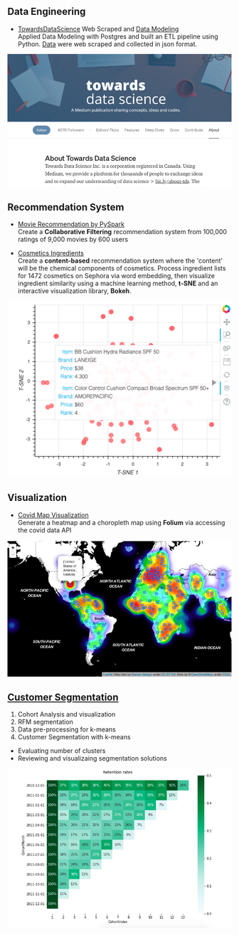 ## Data Engineering
+ [TowardsDataScience](https://towardsdatascience.com) Web Scraped and [Data Modeling](https://github.com/xxionias/medium_stories_etl)  
Applied Data Modeling with Postgres and built an ETL pipeline using Python. [Data](https://github.com/xxionias/webscraping/tree/master/mediumstories) were web scraped and collected in json format.

![](images/tds.png)

## Recommendation System
+ [Movie Recommendation by PySpark](https://github.com/xxionias/mystudynotes/tree/master/BigDataWithPySpark/RecommendationEngines)  
Create a **Collaborative Filtering** recommendation system from 100,000 ratings of 9,000 movies by 600 users  

+ [Cosmetics Ingredients](https://github.com/xxionias/CosmeticsIngredients.git)   
Create a **content-based** recommendation system where the 'content' will be the chemical components of cosmetics. Process ingredient lists for 1472 cosmetics on Sephora via word embedding, then visualize ingredient similarity using a machine learning method, **t-SNE** and an interactive visualization library, **Bokeh**.

![](images/bokehplot.png)

## Visualization
+ [Covid Map Visualization](https://github.com/xxionias/covidmap.git)  
Generate a heatmap and a choropleth map using **Folium** via accessing the covid data API

![](images/map2.png)

## [Customer Segmentation](https://github.com/xxionias/CustomerSegmentation.git)
1. Cohort Analysis and visualization
2. RFM segmentation
3. Data pre-processing for k-means
4. Customer Segmentation with k-means
+ Evaluating number of clusters
+ Reviewing and visualizaing segmentation solutions

![](images/retentionRates.png)




